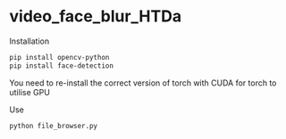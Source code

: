 # video_face_blur_HTDa


Installation
```bash
pip install opencv-python
pip install face-detection
```
You need to re-install the correct version of torch with CUDA for torch to utilise GPU


Use
```bash
python file_browser.py
```
